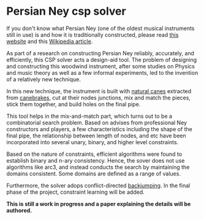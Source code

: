 # Persian Ney csp solver

If you don't know what Persian Ney (one of the oldest musical instruments still in use) is and how it is traditionally constructed, please read [this website](https://www.persianney.com/) and this [Wikipedia article](https://en.wikipedia.org/wiki/Ney).

As part of a research on constructing Persian Ney reliably, accurately, and efficiently, this CSP solver acts a design-aid tool.
The problem of designing and constructing this woodwind instrument, after some studies on Physics and music theory as well as a few informal experiments, 
led to the invention of a relatively new technique.

In this new technique, the instrument is built with [natural canes](https://en.wikipedia.org/wiki/Arundo_donax) extracted from [canebrakes](https://en.wikipedia.org/wiki/Canebrake), cut at their nodes junctions, 
mix and match the pieces, stick them together, and build holes on the final pipe.

This tool helps in the mix-and-match part, which turns out to be a combinatorial search problem. Based on advises from professional Ney constructors and 
players, a few characteristics including the shape of the final pipe, the relationship between length of nodes, and etc have been incorporated into
several unary, binary, and higher level constraints.

Based on the nature of constraints, efficient algorithms were found to establish binary and n-ary consistency. Hence, the sover does not use algorithms like
arc3, and instead conducts the search by maintaining the domains consistent. Some domains are defined as a range of values.

Furthermore, the solver adops conflict-directed [backjumping](https://en.wikipedia.org/wiki/Backjumping). In the final phase of the project, constraint learning will be added.

**This is still a work in progress and a paper explaining the details will be authored.**

